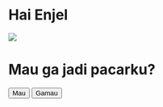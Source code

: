 <html>
    <body>
        <h1>Hai Enjel</h1>
        <img src="https://https://media1.tenor.com/images/42a5caa1129d7c9bc8a592b1d00a2fe4/tenor.gif?itemid=13979931">
        <h1>Mau ga jadi pacarku?</h1>
        <button id='btn_mau' onclick='alert("I love U")'>Mau</button>&nbsp;
        <button id='btn_gamau' onclick='gamau(this)' style='position:absolute'>Gamau</button>
    </body>
    <script>
        function gamau(id){
            var mau = document.getElementById('btn_mau');
            var i = Math.floor(Math.random()*300)+1;
            var j = Math.floor(Math.random()*100)+mau.offsetTop;
            id.style.left = i+'px';
            id.style.top = j+'px';
        }
    </script>
</html>
